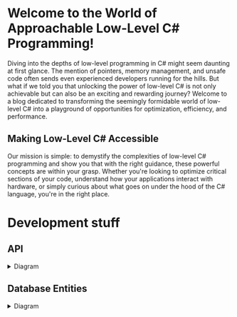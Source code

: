 # Welcome to the World of Approachable Low-Level C# Programming!

Diving into the depths of low-level programming in C# might seem daunting at first glance. The mention of pointers, memory management, and unsafe code often sends even experienced developers running for the hills. But what if we told you that unlocking the power of low-level C# is not only achievable but can also be an exciting and rewarding journey? Welcome to a blog dedicated to transforming the seemingly formidable world of low-level C# into a playground of opportunities for optimization, efficiency, and performance.

## Making Low-Level C# Accessible

Our mission is simple: to demystify the complexities of low-level C# programming and show you that with the right guidance, these powerful concepts are within your grasp. Whether you're looking to optimize critical sections of your code, understand how your applications interact with hardware, or simply curious about what goes on under the hood of the C# language, you're in the right place.

# Development stuff

## API

<details>
    <summary>Diagram</summary>

```mermaid

```

</details>

## Database Entities

<details>
    <summary>Diagram</summary>

```mermaid
classDiagram
    class Account{
        +Int Id
        +Int RoleCategorizedItemId
        +String Name
    }
    class CategorizedItem{
        +Int Id
        +String Name
        thatsGonnaBeAnEnumYet()
    }
    class Post{
        +Int Id
        +Int PostCategorizedItemId
        +String Title
        +String Description
        +String Text
        +String Code
        +String Tags
        +Date UpdateDate
        +Account UpdateBy
        +Bool IsActive
    }

    Account o-- Post
```

</details>
